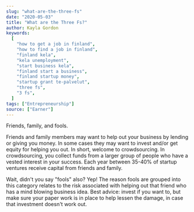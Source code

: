 ```yaml
---
slug: "what-are-the-three-fs"
date: "2020-05-03"
title: "What are the Three Fs?"
author: Kayla Gordon
keywords:
  [
    "how to get a job in finland",
    "how to find a job in finland",
    "finland kela",
    "kela unemployment",
    "start business kela",
    "finland start a business",
    "finland startup money",
    "startup grant te-palvelut",
    "three fs",
    "3 fs",
  ]
tags: ["Entrepreneurship"]
source: ["Earner"]
---
```


Friends, family, and fools.

Friends and family members may want to help out your business by lending or giving you money. In some cases they may want to invest and/or get equity for helping you out. In short, welcome to crowdsourcing. In crowdsourcing, you collect funds from a larger group of people who have a vested interest in your success. Each year between 35-40% of startup ventures receive capital from friends and family.

Wait, didn't you say "fools" also? Yep! The reason fools are grouped into this category relates to the risk associated with helping out that friend who has a mind blowing business idea. Best advice: invest if you want to, but make sure your paper work is in place to help lessen the damage, in case that investment doesn't work out.
